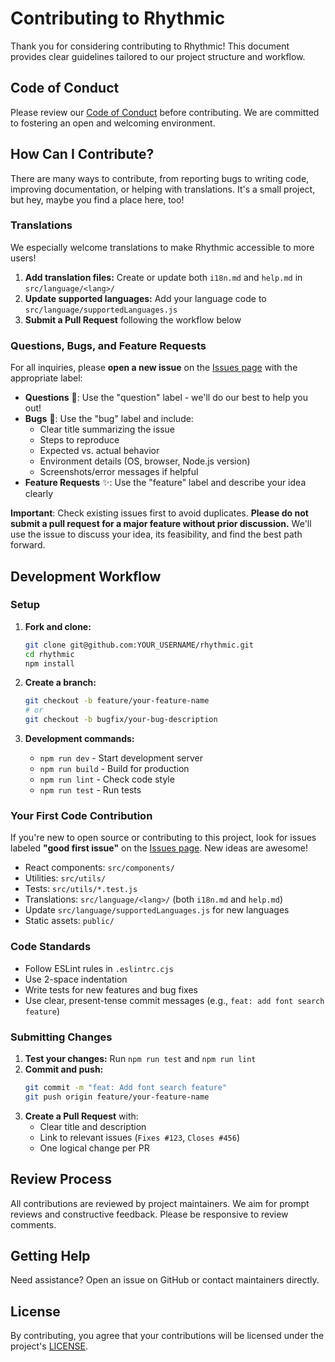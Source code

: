 # Contributing to Rhythmic

Thank you for considering contributing to Rhythmic! This document provides clear guidelines tailored to our project structure and workflow.

## Code of Conduct

Please review our [Code of Conduct](CODE_OF_CONDUCT.md) before contributing. We are committed to fostering an open and welcoming environment.

## How Can I Contribute?

There are many ways to contribute, from reporting bugs to writing code, improving documentation, or helping with translations. It's a small project, but hey, maybe you find a place here, too!

### Translations

We especially welcome translations to make Rhythmic accessible to more users!

1. **Add translation files:** Create or update both `i18n.md` and `help.md` in `src/language/<lang>/`
2. **Update supported languages:** Add your language code to `src/language/supportedLanguages.js`
3. **Submit a Pull Request** following the workflow below

### Questions, Bugs, and Feature Requests

For all inquiries, please **open a new issue** on the [Issues page](https://github.com/FranCarstens/rhythmic/issues) with the appropriate label:

* **Questions** 🤔: Use the "question" label - we'll do our best to help you out!
* **Bugs** 🐛: Use the "bug" label and include:
  - Clear title summarizing the issue
  - Steps to reproduce
  - Expected vs. actual behavior
  - Environment details (OS, browser, Node.js version)
  - Screenshots/error messages if helpful
* **Feature Requests** ✨: Use the "feature" label and describe your idea clearly

**Important**: Check existing issues first to avoid duplicates. **Please do not submit a pull request for a major feature without prior discussion.** We'll use the issue to discuss your idea, its feasibility, and find the best path forward.

## Development Workflow

### Setup
1. **Fork and clone:**
   ```bash
   git clone git@github.com:YOUR_USERNAME/rhythmic.git
   cd rhythmic
   npm install
   ```

2. **Create a branch:**
   ```bash
   git checkout -b feature/your-feature-name
   # or
   git checkout -b bugfix/your-bug-description
   ```

3. **Development commands:**
   - `npm run dev` - Start development server
   - `npm run build` - Build for production  
   - `npm run lint` - Check code style
   - `npm run test` - Run tests

### Your First Code Contribution

If you're new to open source or contributing to this project, look for issues labeled **"good first issue"** on the [Issues page](https://github.com/FranCarstens/rhythmic/issues). New ideas are awesome!
- React components: `src/components/`
- Utilities: `src/utils/`
- Tests: `src/utils/*.test.js`
- Translations: `src/language/<lang>/` (both `i18n.md` and `help.md`)
- Update `src/language/supportedLanguages.js` for new languages
- Static assets: `public/`

### Code Standards
- Follow ESLint rules in `.eslintrc.cjs`
- Use 2-space indentation
- Write tests for new features and bug fixes
- Use clear, present-tense commit messages (e.g., `feat: add font search feature`)

### Submitting Changes
1. **Test your changes:** Run `npm run test` and `npm run lint`
2. **Commit and push:**
   ```bash
   git commit -m "feat: Add font search feature"
   git push origin feature/your-feature-name
   ```
3. **Create a Pull Request** with:
   - Clear title and description
   - Link to relevant issues (`Fixes #123`, `Closes #456`)
   - One logical change per PR

## Review Process

All contributions are reviewed by project maintainers. We aim for prompt reviews and constructive feedback. Please be responsive to review comments.

## Getting Help

Need assistance? Open an issue on GitHub or contact maintainers directly.

## License

By contributing, you agree that your contributions will be licensed under the project's [LICENSE](LICENSE.md).
